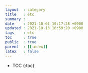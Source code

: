 ```yaml
---
layout  : category
title   : etc
summary : 
date    : 2021-10-01 10:17:28 +0900
updated : 2021-10-13 16:59:20 +0900
tags    : etc
toc     : true
public  : true
parent  : [[index]]
latex   : false
---
```

* TOC
{:toc}
